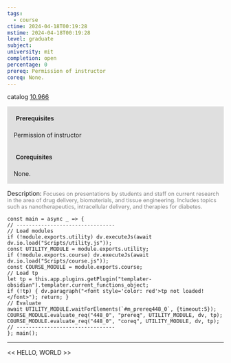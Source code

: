 ```yaml
---
tags:
  - course
ctime: 2024-04-18T00:19:28
mstime: 2024-04-18T00:19:28
level: graduate
subject: 
university: mit
completion: open
percentage: 0
prereq: Permission of instructor
coreq: None.
---
```


catalog [10.966](http://student.mit.edu/catalog/m10b.html#10.966)

<span style="display: block; padding: 15px; background-color: rgb(100, 100, 100, 0.2);"><font id="m_prereq448_0" style="display: block; font-family: Arial, sans-serif; font-weight: bold; padding: 5px">Prerequisites</font><br><span id="prereq448_0">Permission of instructor</span></span>
<span style="display: block; padding: 15px; background-color: rgb(100, 100, 100, 0.2);"><font id="m_coreq448_0" style="display: block; font-family: Arial, sans-serif; font-weight: bold; padding: 5px">Corequisites</font><br><span id="coreq448_0">None.</span></span>

<font style="">Description:</font>
<font style="color: grey; font-size: 0.8rem;">Focuses on presentations by students and staff on current research in the area of drug delivery, biomaterials, and tissue engineering. Includes topics such as nanotherapeutics, intracellular delivery, and therapies for diabetes.</font>

```dataviewjs
const main = async _ => {
// --------------------------------
// Load modules
if (!module.exports.utility) dv.executeJs(await dv.io.load("Scripts/utility.js"));
const UTILITY_MODULE = module.exports.utility;
if (!module.exports.course) dv.executeJs(await dv.io.load("Scripts/course.js"));
const COURSE_MODULE = module.exports.course;
// Load tp
let tp = this.app.plugins.getPlugin("templater-obsidian").templater.current_functions_object;
if (!tp) { dv.paragraph("<font style='color: red'>tp not loaded!</font>"); return; }
// Evaluate
await UTILITY_MODULE.waitForElements(`#m_prereq448_0`, {timeout:5});
COURSE_MODULE.evaluate_req("448_0", "prereq", UTILITY_MODULE, dv, tp);
COURSE_MODULE.evaluate_req("448_0", "coreq", UTILITY_MODULE, dv, tp);
// --------------------------------
}; main();
```

---

<< HELLO, WORLD >>
